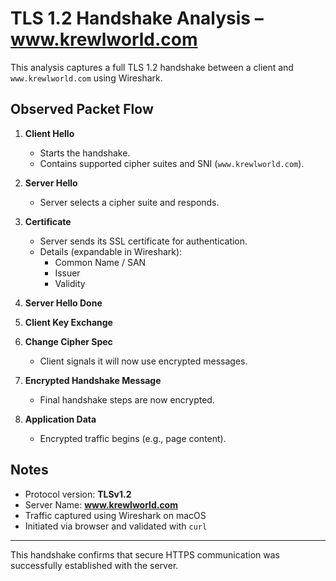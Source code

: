 # TLS 1.2 Handshake Analysis – www.krewlworld.com

This analysis captures a full TLS 1.2 handshake between a client and `www.krewlworld.com` using Wireshark.

## Observed Packet Flow

1. **Client Hello**  
   - Starts the handshake.  
   - Contains supported cipher suites and SNI (`www.krewlworld.com`).

2. **Server Hello**  
   - Server selects a cipher suite and responds.

3. **Certificate**  
   - Server sends its SSL certificate for authentication.  
   - Details (expandable in Wireshark):
     - Common Name / SAN
     - Issuer
     - Validity

4. **Server Hello Done**

5. **Client Key Exchange**

6. **Change Cipher Spec**  
   - Client signals it will now use encrypted messages.

7. **Encrypted Handshake Message**  
   - Final handshake steps are now encrypted.

8. **Application Data**  
   - Encrypted traffic begins (e.g., page content).

## Notes
- Protocol version: **TLSv1.2**
- Server Name: **www.krewlworld.com**
- Traffic captured using Wireshark on macOS
- Initiated via browser and validated with `curl`

---

This handshake confirms that secure HTTPS communication was successfully established with the server.
